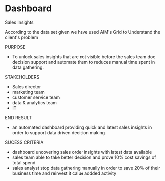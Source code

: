 # Dashboard
Sales Insights

According to the data set given we have used AIM's Grid to Understand the client's problem

PURPOSE 
- To unlock sales insights that are not visible before the sales team doe decision support and automate them to reduces manual time spent in data gathering.

STAKEHOLDERS
- Sales director
- marketing team
- customer service team
- data & analytics team
- IT

END RESULT 
- an automated dashboard providing quick and latest sales insights in order to support data driven decision making

SUCESS CRITERIA
- dashboard uncovering sales order insights with latest data available
- sales team able to take better decision and prove 10% cost savings of total spend
- sales analyst stop data gathering manually in order to save 20% of their business time and reinvest it calue addded activity

